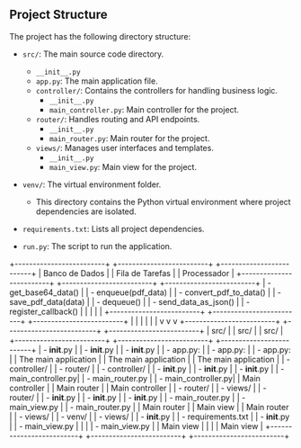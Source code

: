 ## Project Structure

The project has the following directory structure:

- `src/`: The main source code directory.
  - `__init__.py`
  - `app.py`: The main application file.
  - `controller/`: Contains the controllers for handling business logic.
    - `__init__.py`
    - `main_controller.py`: Main controller for the project.
  - `router/`: Handles routing and API endpoints.
    - `__init__.py`
    - `main_router.py`: Main router for the project.
  - `views/`: Manages user interfaces and templates.
    - `__init__.py`
    - `main_view.py`: Main view for the project.

- `venv/`: The virtual environment folder.
  - This directory contains the Python virtual environment where project dependencies are isolated.

- `requirements.txt`: Lists all project dependencies.

- `run.py`: The script to run the application.


+-------------------------+         +-------------------------+         +-------------------------+
|    Banco de Dados      |         |   Fila de Tarefas       |         |     Processador         |
+-------------------------+         +-------------------------+         +-------------------------+
| - get_base64_data()    |         | - enqueue(pdf_data)     |         | - convert_pdf_to_data() |
| - save_pdf_data(data)  |         | - dequeue()             |         | - send_data_as_json()   |
| - register_callback()  |         |                         |         |                         |
+-------------------------+         +-------------------------+         +-------------------------+
          |                               |                               |
          |                               |                               |
          v                               v                               v
+-------------------------+         +-------------------------+         +-------------------------+
|         src/           |         |         src/           |         |         src/           |
+-------------------------+         +-------------------------+         +-------------------------+
| - __init__.py          |         | - __init__.py          |         | - __init__.py          |
| - app.py:             |         | - app.py:             |         | - app.py:             |
|   The main application |         |   The main application |         |   The main application |
| - controller/         |         | - router/              |         | - controller/         |
|   - __init__.py       |         |   - __init__.py       |         |   - __init__.py       |
|   - main_controller.py|         |   - main_router.py     |         |   - main_controller.py|
|     Main controller    |         |     Main router        |         |     Main controller    |
| - router/             |         | - views/               |         | - router/             |
|   - __init__.py       |         |   - __init__.py       |         |   - __init__.py       |
|   - main_router.py    |         |   - main_view.py       |         |   - main_router.py    |
|     Main router        |         |     Main view          |         |     Main router        |
| - views/              |         | - venv/                |         | - views/              |
|   - __init__.py       |         | - requirements.txt     |         |   - __init__.py       |
|   - main_view.py      |         |                         |         |   - main_view.py      |
|     Main view          |         |                         |         |     Main view          |
+-------------------------+         +-------------------------+         +-------------------------+
